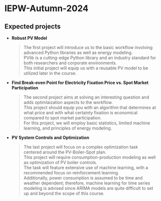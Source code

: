 # IEPW-Autumn-2024


## Expected projects



- **Robust PV Model**  
  > The first project will introduce us to the basic workflow involving advanced Python libraries as well as energy modeling.  
  > PVlib is a cutting-edge Python library and an industry standard for both researchers and corporate environments.  
  > This initial project will equip us with a reusable PV model to be utilized later in the course.  

- **Find Break-even Point for Electricity Fixation Price vs. Spot Market Participation**  
  > The second project aims at solving an interesting question and adds optimlaization aspects to the workflow.  
  > This project should equip you with an algorithm that determines at what price and with what certainty fixation is economical compared to spot market participation.  
  > For this project, we will employ basic statistics, limited machine learning, and principles of energy modeling.

- **PV System Controls and Optimization**  
  > The last project will focus on a complex optimization task centered around the PV-Boiler-Spot plan.  
  > This project will require consumption-production modeling as well as optimization of PV boiler controls.  
  > The task will feature extensive use of machine learning, with a recommended focus on reinforcement learning.  
  > Additionally, power consumption is assumed to be time and weather dependent; therefore, machine learning for time series modeling is advised since ARIMA models are quite difficult to set up and beyond the scope of this course.
